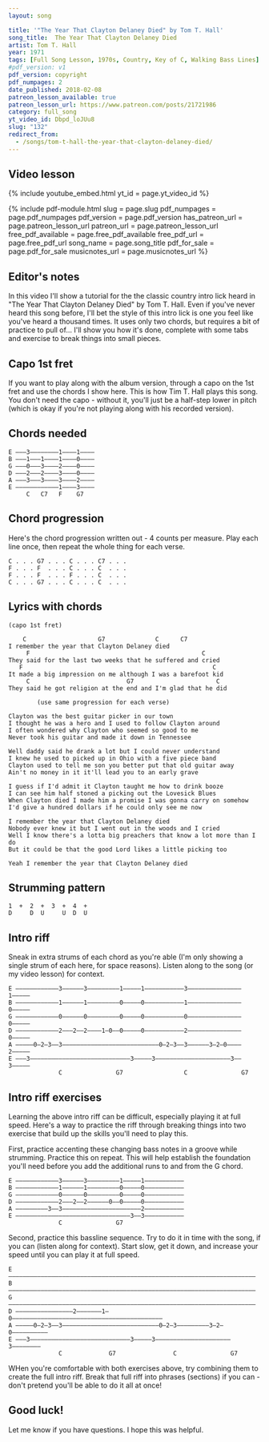 ```yaml
---
layout: song

title: '"The Year That Clayton Delaney Died" by Tom T. Hall'
song_title:  The Year That Clayton Delaney Died
artist: Tom T. Hall
year: 1971
tags: [Full Song Lesson, 1970s, Country, Key of C, Walking Bass Lines]
#pdf_version: v1
pdf_version: copyright
pdf_numpages: 2
date_published: 2018-02-08
patreon_lesson_available: true
patreon_lesson_url: https://www.patreon.com/posts/21721986
category: full_song
yt_video_id: Dbpd_loJUu8
slug: "132"
redirect_from:
  - /songs/tom-t-hall-the-year-that-clayton-delaney-died/
---
```




## Video lesson

{% include youtube_embed.html yt_id = page.yt_video_id %}

{% include pdf-module.html slug = page.slug pdf_numpages = page.pdf_numpages pdf_version = page.pdf_version has_patreon_url = page.patreon_lesson_url patreon_url = page.patreon_lesson_url free_pdf_available = page.free_pdf_available free_pdf_url = page.free_pdf_url song_name = page.song_title pdf_for_sale = page.pdf_for_sale musicnotes_url = page.musicnotes_url %}

## Editor's notes

In this video I'll show a tutorial for the the classic country intro lick heard in "The Year That Clayton Delaney Died" by Tom T. Hall. Even if you've never heard this song before, I'll bet the style of this intro lick is one you feel like you've heard a thousand times. It uses only two chords, but requires a bit of practice to pull of... I'll show you how it's done, complete with some tabs and exercise to break things into small pieces.

## Capo 1st fret

If you want to play along with the album version, through a capo on the 1st fret and use the chords I show here. This is how Tim T. Hall plays this song. You don't need the capo - without it, you'll just be a half-step lower in pitch (which is okay if you're not playing along with his recorded version).

## Chords needed

    E –––3––––––––1––––1––––
    B –––1–––1––––1––––0––––
    G –––0–––3––––2––––0––––
    D –––2–––2––––3––––0––––
    A –––3–––3––––3––––2––––
    E ––––––––––––1––––3––––
         C   C7   F    G7

## Chord progression

Here's the chord progression written out - 4 counts per measure. Play each line once, then repeat the whole thing for each verse.

    C . . . G7 . . . C . . . C7 . . .
    F . . . F  . . . C . . . C  . . .
    F . . . F  . . . F . . . C  . . .
    C . . . G7 . . . C . . . C  . . .

## Lyrics with chords

    (capo 1st fret)

        C                    G7              C      C7
    I remember the year that Clayton Delaney died
         F                                                C
    They said for the last two weeks that he suffered and cried
       F                                                     C
    It made a big impression on me although I was a barefoot kid
         C                           G7                       C
    They said he got religion at the end and I'm glad that he did

            (use same progression for each verse)

    Clayton was the best guitar picker in our town
    I thought he was a hero and I used to follow Clayton around
    I often wondered why Clayton who seemed so good to me
    Never took his guitar and made it down in Tennessee

    Well daddy said he drank a lot but I could never understand
    I knew he used to picked up in Ohio with a five piece band
    Clayton used to tell me son you better put that old guitar away
    Ain't no money in it it'll lead you to an early grave

    I guess if I'd admit it Clayton taught me how to drink booze
    I can see him half stoned a picking out the Lovesick Blues
    When Clayton died I made him a promise I was gonna carry on somehow
    I'd give a hundred dollars if he could only see me now

    I remember the year that Clayton Delaney died
    Nobody ever knew it but I went out in the woods and I cried
    Well I know there's a lotta big preachers that know a lot more than I do
    But it could be that the good Lord likes a little picking too

    Yeah I remember the year that Clayton Delaney died

## Strumming pattern

    1  +  2  +  3  +  4  +
    D     D  U     U  D  U

## Intro riff

Sneak in extra strums of each chord as you're able (I'm only showing a single strum of each here, for space reasons). Listen along to the song (or my video lesson) for context.

    E ––––––––––––3––––––3–––––––––1–––––1–––––––––––3–––––––––––––––1–––––
    B ––––––––––––1––––––1–––––––––0–––––0–––––––––––1–––––––––––––––0–––––
    G ––––––––––––0––––––0–––––––––0–––––0–––––––––––0–––––––––––––––0–––––
    D ––––––––––––2–––2––2––––1–0––0–––––0–––––––––––2–––––––––––––––0–––––
    A –––––0–2–3––3–––––––––––––––––––––––––––0–2–3––3––––––3–2–0––––2–––––
    E –––3––––––––––––––––––––––––––––3–––––3–––––––––––––––––––––3––3–––––
                  C               G7                 C               G7

## Intro riff exercises

Learning the above intro riff can be difficult, especially playing it at full speed. Here's a way to practice the riff through breaking things into two exercise that build up the skills you'll need to play this.

First, practice accenting these changing bass notes in a groove while strumming. Practice this on repeat. This will help establish the foundation you'll need before you add the additional runs to and from the G chord.

    E ––––––––––––3––––––3–––––––––1–––––1–––––––––––
    B ––––––––––––1––––––1–––––––––0–––––0–––––––––––
    G ––––––––––––0––––––0–––––––––0–––––0–––––––––––
    D ––––––––––––2–––2––2––––––0––0–––––0–––––––––––
    A –––––––––3––3––––––––––––––––––––––2–––––––––––
    E ––––––––––––––––––––––––––––––––3––3–––––––––––
                  C               G7

Second, practice this bassline sequence. Try to do it in time with the song, if you can (listen along for context). Start slow, get it down, and increase your speed until you can play it at full speed.

    E –––––––––––––––––––––––––––––––––––––––––––––––––––––––––––––––––––––
    B –––––––––––––––––––––––––––––––––––––––––––––––––––––––––––––––––––––
    G –––––––––––––––––––––––––––––––––––––––––––––––––––––––––––––––––––––
    D ––––––––––––––––2–––––––1–0––––––––––––––––––––––––––––––––––––––––––
    A –––––0–2–3––3–––––––––––––––––––––––––––0–2–3–––––––––3–2–0––––––––––
    E –––3––––––––––––––––––––––––––––3–––––3–––––––––––––––––––––3––––––––
                  C             G7                C               G7

WHen you're comfortable with both exercises above, try combining them to create the full intro riff. Break that full riff into phrases (sections) if you can - don't pretend you'll be able to do it all at once!


## Good luck!

Let me know if you have questions. I hope this was helpful.
